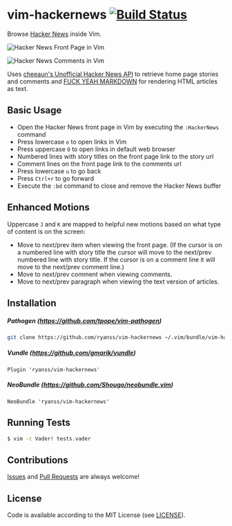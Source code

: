 vim-hackernews [![Build Status](https://travis-ci.org/ryanss/vim-hackernews.svg)](https://travis-ci.org/ryanss/vim-hackernews)
==============

Browse [Hacker News](https://news.ycombinator.com) inside Vim.

![Hacker News Front Page in Vim](https://github.com/ryanss/vim-hackernews/raw/master/screenshots/vim-hackernews-home.png)

![Hacker News Comments in Vim](https://github.com/ryanss/vim-hackernews/raw/master/screenshots/vim-hackernews-item.png)

Uses [cheeaun's Unofficial Hacker News API](https://github.com/cheeaun/node-hnapi)
to retrieve home page stories and comments and
[FUCK YEAH MARKDOWN](http://fuckyeahmarkdown.com) for rendering HTML articles
as text.


Basic Usage
-----------

* Open the Hacker News front page in Vim by executing the `:HackerNews` command
* Press lowercase `o` to open links in Vim
* Press uppercase `O` to open links in default web browser
* Numbered lines with story titles on the front page link to the story url
* Comment lines on the front page link to the comments url
* Press lowercase `u` to go back
* Press `Ctrl+r` to go forward
* Execute the `:bd` command to close and remove the Hacker News buffer


Enhanced Motions
----------------

Uppercase `J` and `K` are mapped to helpful new motions based on what type of
content is on the screen:

* Move to next/prev item when viewing the front page. (If the cursor is on a
  numbered line with story title the cursor will move to the next/prev numbered
  line with story title. If the cursor is on a comment line it will move to the
  next/prev comment line.)
* Move to next/prev comment when viewing comments.
* Move to next/prev paragraph when viewing the text version of articles.


Installation
------------

##### Pathogen (https://github.com/tpope/vim-pathogen)
```bash
git clone https://github.com/ryanss/vim-hackernews ~/.vim/bundle/vim-hackernews
```

##### Vundle (https://github.com/gmarik/vundle)
```
Plugin 'ryanss/vim-hackernews'
```

##### NeoBundle (https://github.com/Shougo/neobundle.vim)
```
NeoBundle 'ryanss/vim-hackernews'
```


Running Tests
-------------

```bash
$ vim -c Vader! tests.vader
```


Contributions
-------------

[Issues](https://github.com/ryanss/vim-hackernews/issues) and
[Pull Requests](https://github.com/ryanss/vim-hackernews/pulls) are always
welcome!


License
-------

Code is available according to the MIT License
(see [LICENSE](https://github.com/ryanss/vim-hackernews/raw/master/LICENSE)).
